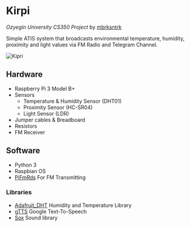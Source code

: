 # Kirpi
_Ozyegin University CS350 Project_ by [mbrksntrk](https://www.github.com/mbrksntrk)

Simple ATIS system that broadcasts environmental temperature, humidity, proximity and light values via FM Radio and Telegram Channel. 

![Kipri](https://mburaks.com/kirpi/kirpi.png)

## Hardware
- Raspberry Pi 3 Model B+
- Sensors
    - Temperature & Humidity Sensor (DHT01)
    - Proximity Sensor (HC-SR04)
    - Light Sensor (LDR)
- Jumper cables & Breadboard
- Resistors 
- FM Receiver

## Software
- Python 3 
- Raspbian OS
- [PiFmRds](https://github.com/ChristopheJacquet/PiFmRds) For FM Transmitting

### Libraries
- [Adafruit_DHT](https://github.com/adafruit/Adafruit_Python_DHT)  Humidity and Temperature Library
- [gTTS](https://pypi.org/project/gTTS/) Google Text-To-Speech 
- [Sox](http://sox.sourceforge.net/sox.html) Sound library
